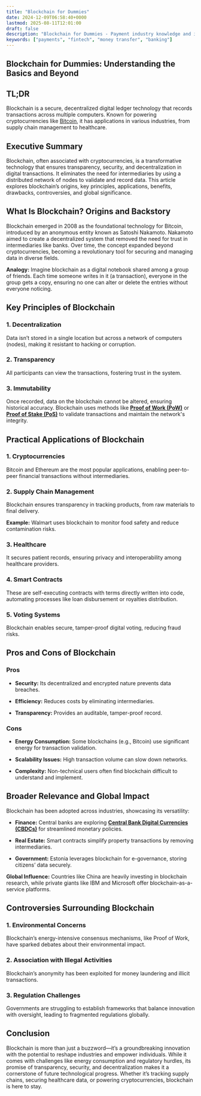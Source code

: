 ```yaml
---
title: "Blockchain for Dummies"
date: 2024-12-09T06:58:40+0000
lastmod: 2025-08-11T12:01:00
draft: false
description: "Blockchain for Dummies - Payment industry knowledge and insights"
keywords: ["payments", "fintech", "money transfer", "banking"]
---
```


## Blockchain for Dummies: Understanding the Basics and Beyond

## TL;DR

Blockchain is a secure, decentralized digital ledger technology that records transactions across multiple computers. Known for powering cryptocurrencies like [Bitcoin](https://faisalkhanllc.xyz/resources/payments-wiki/b/bitcoin/), it has applications in various industries, from supply chain management to healthcare.

## Executive Summary

Blockchain, often associated with cryptocurrencies, is a transformative technology that ensures transparency, security, and decentralization in digital transactions. It eliminates the need for intermediaries by using a distributed network of nodes to validate and record data. This article explores blockchain’s origins, key principles, applications, benefits, drawbacks, controversies, and global significance.

## What Is Blockchain? Origins and Backstory

Blockchain emerged in 2008 as the foundational technology for Bitcoin, introduced by an anonymous entity known as Satoshi Nakamoto. Nakamoto aimed to create a decentralized system that removed the need for trust in intermediaries like banks. Over time, the concept expanded beyond cryptocurrencies, becoming a revolutionary tool for securing and managing data in diverse fields.

**Analogy:** Imagine blockchain as a digital notebook shared among a group of friends. Each time someone writes in it (a transaction), everyone in the group gets a copy, ensuring no one can alter or delete the entries without everyone noticing.

## Key Principles of Blockchain

### 1. Decentralization

Data isn’t stored in a single location but across a network of computers (nodes), making it resistant to hacking or corruption.

### 2. Transparency

All participants can view the transactions, fostering trust in the system.

### 3. Immutability

Once recorded, data on the blockchain cannot be altered, ensuring historical accuracy. Blockchain uses methods like **[Proof of Work (PoW)](https://faisalkhanllc.xyz/resources/payments-wiki/p/proof-of-work-pow/)** or **[Proof of Stake (PoS)](https://faisalkhanllc.xyz/resources/payments-wiki/p/proof-of-stake-pos/)** to validate transactions and maintain the network's integrity.

## Practical Applications of Blockchain

### 1. Cryptocurrencies

Bitcoin and Ethereum are the most popular applications, enabling peer-to-peer financial transactions without intermediaries.

### 2. Supply Chain Management

Blockchain ensures transparency in tracking products, from raw materials to final delivery.

**Example:** Walmart uses blockchain to monitor food safety and reduce contamination risks.

### 3. Healthcare

It secures patient records, ensuring privacy and interoperability among healthcare providers.

### 4. Smart Contracts

These are self-executing contracts with terms directly written into code, automating processes like loan disbursement or royalties distribution.

### 5. Voting Systems

Blockchain enables secure, tamper-proof digital voting, reducing fraud risks.

## Pros and Cons of Blockchain

### Pros

- **Security:** Its decentralized and encrypted nature prevents data breaches.

- **Efficiency:** Reduces costs by eliminating intermediaries.

- **Transparency:** Provides an auditable, tamper-proof record.

### Cons

- **Energy Consumption:** Some blockchains (e.g., Bitcoin) use significant energy for transaction validation.

- **Scalability Issues:** High transaction volume can slow down networks.

- **Complexity:** Non-technical users often find blockchain difficult to understand and implement.

## Broader Relevance and Global Impact

Blockchain has been adopted across industries, showcasing its versatility:

- **Finance:** Central banks are exploring **[Central Bank Digital Currencies (CBDCs)](https://faisalkhanllc.xyz/resources/payments-wiki/c/central-bank-digital-currency-cbdc/)** for streamlined monetary policies.

- **Real Estate:** Smart contracts simplify property transactions by removing intermediaries.

- **Government:** Estonia leverages blockchain for e-governance, storing citizens’ data securely.

**Global Influence:** Countries like China are heavily investing in blockchain research, while private giants like IBM and Microsoft offer blockchain-as-a-service platforms.

## Controversies Surrounding Blockchain

### 1. Environmental Concerns

Blockchain’s energy-intensive consensus mechanisms, like Proof of Work, have sparked debates about their environmental impact.

### 2. Association with Illegal Activities

Blockchain’s anonymity has been exploited for money laundering and illicit transactions.

### 3. Regulation Challenges

Governments are struggling to establish frameworks that balance innovation with oversight, leading to fragmented regulations globally.

## Conclusion

Blockchain is more than just a buzzword—it’s a groundbreaking innovation with the potential to reshape industries and empower individuals. While it comes with challenges like energy consumption and regulatory hurdles, its promise of transparency, security, and decentralization makes it a cornerstone of future technological progress. Whether it’s tracking supply chains, securing healthcare data, or powering cryptocurrencies, blockchain is here to stay.
